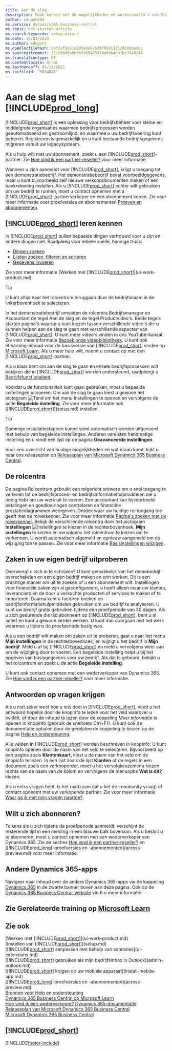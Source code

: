 ```yaml
---
title: Aan de slag
description: Maak kennis met de mogelijkheden en werkscenario's van Business Central, zodat u een goede start kunt maken.
author: edupont04
ms.service: dynamics365-business-central
ms.topic: get-started-article
ms.search.keywords: setup wizard
ms.date: 10/01/2020
ms.author: edupont
ms.openlocfilehash: d6f2afbb51d295add6752df89311212d60bbe3dc
ms.sourcegitcommit: 311e86d6abb9b59a5483324d8bb4cd1be7949248
ms.translationtype: HT
ms.contentlocale: nl-NL
ms.lasthandoff: 01/15/2021
ms.locfileid: "5014041"
---
```

# <a name="getting-started-with-prod_long"></a>Aan de slag met [!INCLUDE[prod_long](includes/prod_long.md)]
[!INCLUDE[prod_short](includes/prod_short.md)] is een oplossing voor bedrijfsbeheer voor kleine en middelgrote organisaties waarmee bedrijfsprocessen worden geautomatiseerd en gestroomlijnd, en waarmee u uw bedrijfsvoering kunt beheren. Registreren is gemakkelijk en u kunt bestaande bedrijfsgegevens migreren vanuit uw legacysysteem.  

Als u hulp wilt met uw abonnement, zoekt u een [!INCLUDE[prod_short](includes/prod_short.md)]-partner. Zie [Hoe vind ik een partner-reseller?](across-faq.md#findpartner) voor meer informatie.  

Wanneer u zich aanmeldt voor [!INCLUDE[prod_short](includes/prod_short.md)], krijgt u toegang tot een demonstratiebedrijf. Het demonstratiebedrijf bevat voorbeeldgegevens, maar u kunt bijvoorbeeld zelf nieuwe verkoopdocumenten maken of een bankrekening instellen. Als u [!INCLUDE[prod_short](includes/prod_short.md)] echter wilt gebruiken om uw bedrijf te runnen, moet u contact opnemen met a [!INCLUDE[prod_short](includes/prod_short.md)]-partnerverkoper en een abonnement kopen. Zie voor meer informatie over proefversies en abonnementen [Proeven en abonnementen](across-preview.md).  

## <a name="get-to-know-prod_short"></a>[!INCLUDE[prod_short](includes/prod_short.md)] leren kennen

In [!INCLUDE[prod_short](includes/prod_short.md)] zullen bepaalde dingen vertrouwd voor u zijn en andere dingen niet. Raadpleeg voor enkele snelle, handige trucs:  

* [Dingen zoeken](ui-search.md)  
* [Lijsten zoeken, filteren en sorteren](ui-enter-criteria-filters.md)  
* [Gegevens invoeren](ui-enter-data.md)  

Zie voor meer informatie [Werken met [!INCLUDE[prod_short](includes/prod_short.md)]](ui-work-product.md).  

> [!TIP]  
> U kunt altijd naar het rolcentrum teruggaan door de bedrijfsnaam in de linkerbovenhoek te selecteren.

In het demonstratiebedrijf omvatten de rolcentra Bedrijfsmanager en Accountant de tegel Aan de slag en de tegel Productvideo's. Beide tegels starten pagina's waarop u kunt kiezen tussen verschillende video's die u kunnen helpen aan de slag te gaan met verschillende aspecten van [!INCLUDE[prod_short](includes/prod_short.md)]. U kunt meer video's vinden in ons YouTube-kanaal. Zie voor meer informatie [Bezoek onze videobibliotheek](across-videos.md). U kunt ook eLearning-inhoud voor de basisversie van [!INCLUDE[prod_short](includes/prod_short.md)] vinden op [Microsoft Learn](/learn/dynamics365/business-central?WT.mc_id=dyn365bc_landingpage-docs). Als u meer hulp wilt, neemt u contact op met een [!INCLUDE[prod_short](includes/prod_short.md)]-partner.  

Als u klaar bent om aan de slag te gaan en enkele bedrijfsprocessen wilt bekijken die in [!INCLUDE[prod_short](includes/prod_short.md)] worden ondersteund, raadpleegt u [Bedrijfsfunctionaliteit](across-business-functionality.md).

Voordat u de functionaliteit kunt gaan gebruiken, moet u bepaalde instellingen uitvoeren. Om aan de slag te gaan kiest u gewoon het pictogram ![Tand om het menu Instellingen te openen](media/ui-experience/settings_icon_small.png) en vervolgens de actie **Begeleide instelling**. Zie voor meer informatie ook [[!INCLUDE[prod_short](includes/prod_short.md)]](setup.md) instellen.  

> [!TIP]
> Sommige installatiestappen kunne semi-automatisch worden uitgevoerd met behulp van begeleide instellingen. Anderen vereisten handmatige instelling en u vindt een lijst op de pagina **Geavanceerde instellingen**.

<!--Some Role Center pages provide a **Setup and Extensions** button. Here you have access to a list of assisted setup guides that can help you get started by setting selected areas up quickly. If an area is not covered by an assisted setup, choose the **Manual Setup** action to access setup pages where you can fill in setup fields for all areas manually. For more information, see also [Setting Up [!INCLUDE[prod_short](includes/prod_short.md)]](setup.md).  

> [!NOTE]
> The list of setup guides, extensions, and services that are available differ depending on the user experience you choose for your company. The **Essential** experience gives access to fewer than the **Premium** experience does. The first time you sign in, you use the Essential experience. For more information, see [Change Which Features are Displayed](ui-experiences.md).  -->

Voor een overzicht van huidige mogelijkheden en wat eraan komt, kijkt u naar ons releaseplan op [Releaseplan van Microsoft Dynamics 365 Business Central](https://go.microsoft.com/fwlink/?linkid=2047422).  

## <a name="the-role-centers"></a>De rolcentra
De pagina Rolcentrum gebruikt een rolgericht ontwerp om u snel toegang te verlenen tot de bedrijfsproces- en bedrijfsinformatiehulpmiddelen die u nodig hebt om uw werk uit te voeren. Een accountant kan bijvoorbeeld betalingen en goedkeuringen controleren en financiële prestatiediagrammen weergeven. Ontdek waar uw huidige rol toegang toe geeft met de rolverkenner. Zie voor meer informatie [Pagina's zoeken met de rolverkenner](ui-role-explorer.md). Bekijk de verschillende rolcentra door het pictogram **Instellingen** ![Instellingen](media/ui-experience/settings_icon_small.png "Pictogram Instellingen voor rolcentrum") te kiezen in de rechterbovenhoek, **Mijn instellingen** te kiezen en vervolgens het rolcentrum te kiezen om te verkennen. U wordt automatisch afgemeld en opnieuw aangemeld om de wijziging toe te passen. Zie voor meer informatie [Basisinstellingen wijzigen](ui-change-basic-settings.md).  

## <a name="trying-things-out-in-your-own-company"></a>Zaken in uw eigen bedrijf uitproberen
Overweegt u zich in te schrijven? U kunt gemakkelijk van het demobedrijf overschakelen en een eigen bedrijf maken en erin werken. Dit is een prachtige manier om uit te zoeken of u een abonnement wilt. Instellingen voor financiële zaken zijn al geconfigureerd, u hoeft alleen maar uw klanten, leveranciers en de door u verkochte producten of services te maken of te importeren. Daarna kunt u facturen boeken en bedrijfsinformatiehulpmiddelen gebruiken om uw bedrijf te analyseren. U kunt uw bedrijf gratis gebruiken tijdens een proefperiode van 30 dagen. Als u zich gedurende die tijd abonneert op [!INCLUDE[prod_short](includes/prod_short.md)], bent u al actief en kunt u gewoon verder werken. U kunt dan doorgaan met het werk waarmee u tijdens de proefperiode bezig was.  

Als u een bedrijf wilt maken om zaken uit te proberen, gaat u naar het menu **Mijn instellingen** in de rechterbovenhoek, en wijzigt u het bedrijf in **Mijn bedrijf**. Meld u af bij [!INCLUDE[prod_short](includes/prod_short.md)] en meld u vervolgens weer aan om de wijziging door te voeren. Een begeleide instelling helpt u bij het opgeven van basisgegevens voor uw bedrijf. Als dat is gebeurd, bekijkt u het rolcentrum en zoekt u de actie **Begeleide instelling**.  

U kunt ook contact opnemen met een wederverkoper van Dynamics 365. Zie [Hoe vind ik een partner-reseller?](across-faq.md#findpartner) voor meer informatie.  

## <a name="getting-answers-to-questions"></a>Antwoorden op vragen krijgen

Als u niet zeker weet hoe u iets doet in [!INCLUDE[prod_short](includes/prod_short.md)], vindt u het antwoord hopelijk door de knopinfo te lezen voor het veld waarover u twijfelt, of door de inhoud te lezen door de koppeling *Meer informatie* te openen in knopinfo (gebruik de sneltoets Ctrl+F1). U kunt ook de documentatie ophalen door de gerelateerde koppeling te kiezen op de pagina [Help en ondersteuning](product-help-and-support.md).  

Alle velden in [!INCLUDE[prod_short](includes/prod_short.md)] worden beschreven in knopinfo. U kunt knopinfo openen door de naam van het veld te selecteren. Bijvoorbeeld op een pagina zoals **Klantenkaart**, kiest u de naam van het veld om de knopinfo te lezen. In een lijst zoals de lijst **Klanten** of de regels in een document zoals een verkooporder, moet u het vervolgkeuzemenu kiezen rechts van de naam van de kolom en vervolgens de menuoptie **Wat is dit?** kiezen.  

Als u extra vragen hebt, is het raadzaam dat u het de community vraagt of contact opneemt met uw verkopende partner. Zie voor meer informatie [Waar ga ik met mijn vragen naartoe?](across-faq.md#where-do-i-go-if-i-have-questions).  

## <a name="ready-to-subscribe"></a>Wilt u zich abonneren?

Telkens als u zich tijdens de proefperiode aanmeldt, verschijnt de resterende tijd in een melding in een blauwe balk bovenaan. Als u besluit u te abonneren, moet u contact opnemen met een wederverkoper van Dynamics 365. Zie de secties [Hoe vind ik een partner-reseller?](across-faq.md#findpartner) en [[!INCLUDE[prod_long](includes/prod_long.md)]-proefversies en -abonnementen](across-preview.md) voor meer informatie.  

## <a name="other-dynamics-365-apps"></a>Andere Dynamics 365-apps
Navigeer naar inhoud over de andere Dynamics 365-apps via de koppeling [Dynamics 365](/dynamics365/) in de zwarte banner boven aan deze pagina. Ook op de [Dynamics 365 Business Central-website](https://dynamics.microsoft.com/business-central/overview/) vindt u meer informatie.  

## <a name="see-related-training-at-microsoft-learn"></a>Zie Gerelateerde training op [Microsoft Learn](/learn/paths/get-started-dynamics-365-business-central/)

## <a name="see-also"></a>Zie ook

[Werken met [!INCLUDE[prod_short](includes/prod_short.md)]](ui-work-product.md)  
[Instellen van [!INCLUDE[prod_short](includes/prod_short.md)]](setup.md)  
[[!INCLUDE[prod_short](includes/prod_short.md)] aanpassen met behulp van extensies](ui-extensions.md)  
[[!INCLUDE[prod_short](includes/prod_short.md)] gebruiken als mijn bedrijfsinbox in Outlook](admin-outlook.md)  
[[!INCLUDE[prod_short](includes/prod_short.md)] krijgen op uw mobiele apparaat](install-mobile-app.md)  
[[!INCLUDE[prod_long](includes/prod_long.md)]-proefversies en -abonnementen](across-preview.md)  
[Bronnen voor Help en ondersteuning](product-help-and-support.md)  
[Dynamics 365 Business Central op Microsoft Learn](/learn/dynamics365/business-central?WT.mc_id=dyn365bc_landingpage-docs)  
[Hoe vind ik een wederverkoper?](across-faq.md#findpartner)
[Dynamics 365-documentatie](/dynamics365/)  
[Releaseplan van Microsoft Dynamics 365 Business Central](https://go.microsoft.com/fwlink/?linkid=2047422)  
[Microsoft Dynamics 365 Business Central](https://go.microsoft.com/fwlink/?linkid=828707)  

## [!INCLUDE[prod_short](includes/free_trial_md.md)]


[!INCLUDE[footer-include](includes/footer-banner.md)]